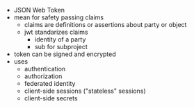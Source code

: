 - JSON Web Token
- mean for safety passing claims
  - claims are definitions or assertions about party or object
  - jwt standarizes claims
    - identity of a party
    - sub for subproject
- token can be signed and encrypted
- uses
  - authentication
  - authorization
  - federated identity
  - client-side sessions ("stateless" sessions)
  - client-side secrets
